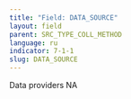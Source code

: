 ```yaml
---
title: "Field: DATA_SOURCE"
layout: field
parent: SRC_TYPE_COLL_METHOD
language: ru
indicator: 7-1-1
slug: DATA_SOURCE
---
```

Data providers
NA